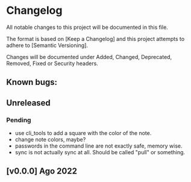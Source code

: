 # Changelog

All notable changes to this project will be documented in this file.

The format is based on [Keep a Changelog] and this project attempts to adhere to [Semantic Versioning].

Changes will be documented under Added, Changed, Deprecated, Removed, Fixed or Security headers.

## Known bugs:

## Unreleased
### Pending
- use cli_tools to add a square with the color of the note.
- change note colors, maybe?
- passwords in the command line are not exactly safe, memory wise.
- sync is not actually sync at all. Should be called "pull" or something.
## [v0.0.0] Ago 2022
